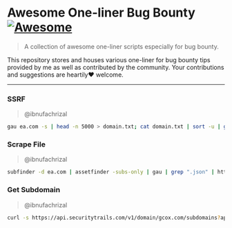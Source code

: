# Awesome One-liner Bug Bounty [![Awesome](https://awesome.re/badge-flat2.svg)](https://awesome.re)
> A collection of awesome one-liner scripts especially for bug bounty.

This repository stores and houses various one-liner for bug bounty tips provided by me as well as contributed by the community. Your contributions and suggestions are heartily♥ welcome.

---

### SSRF
> @ibnufachrizal

```bash
gau ea.com -s | head -n 5000 > domain.txt; cat domain.txt | sort -u | grep -a -i \=http | httpx -status-code -mc 200,301,302 > result.txt
```

### Scrape File
> @ibnufachrizal

```bash
subfinder -d ea.com | assetfinder -subs-only | gau | grep ".json" | httpx -status-code -mc 200
```

### Get Subdomain
> @ibnufachrizal

```bash
curl -s https://api.securitytrails.com/v1/domain/gcox.com/subdomains?apikey=UdbuQzjz44qbSOlGLZ46PnsqCrhzu9E4 | jq '.subdomains[]' | cut -d '"' -f2 | awk -v myvar="gcox.com" '{print $0"."myvar}' | sort -u | httpx -status-code
```


